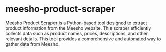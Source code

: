# meesho-product-scraper
Meesho Product Scraper is a Python-based tool designed to extract product information from the Meesho website. This scraper efficiently collects data such as product names, prices, descriptions, and other relevant details. This tool provides a comprehensive and automated way to gather data from Meesho.
